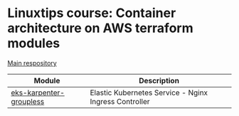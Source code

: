 # Linuxtips course: Container architecture on AWS terraform modules

[Main respository](https://github.com/ssorato/linuxtips-aws-container-architecture)

| Module                                                       | Description                                           |
|--------------------------------------------------------------|-------------------------------------------------------|
| [eks-karpenter-groupless](eks-karpenter-groupless/README.md) | Elastic Kubernetes Service - Nginx Ingress Controller |
